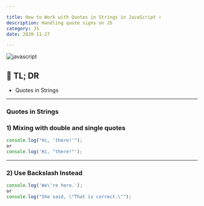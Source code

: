 ```yaml
---

title: How to Work with Quotes in Strings in JavaScript ✌️
description: Handling quote signs on JS
category: JS
date: 2020-11-27

---
```


![javascript](javascript.png)

## 🤦 TL; DR

- Quotes in Strings

---

### Quotes in Strings

### 1) Mixing with double and single quotes

```js
console.log("Hi, 'there!'");
or
console.log('Hi, "there!"');
```
---
### 2) Use Backslash Instead

```js
console.log('We\'re here.');
or
console.log("She said, \"That is correct.\"");
```